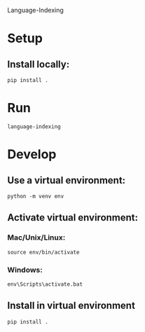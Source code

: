Language-Indexing

# Setup
## Install locally:
```
pip install .
```

# Run
```
language-indexing
```

# Develop
## Use a virtual environment:
```
python -m venv env
```
## Activate virtual environment:
### Mac/Unix/Linux:
```
source env/bin/activate
```
### Windows:
```
env\Scripts\activate.bat
```
## Install in virtual environment
```
pip install .
```